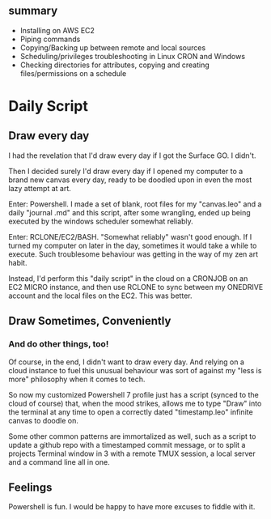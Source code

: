 ## summary

- Installing on AWS EC2 
- Piping commands 
- Copying/Backing up between remote and local sources
- Scheduling/privileges troubleshooting in Linux CRON and Windows 
- Checking directories for attributes, copying and creating files/permissions on a schedule

# Daily Script

## Draw every day

I had the revelation that I'd draw every day if I got the Surface GO. I didn't. 

Then I decided surely I'd draw every day if I opened my computer to a brand new canvas every day, ready to be doodled upon in even the most lazy attempt at art. 

Enter: Powershell. I made a set of blank, root files for my "canvas.leo" and a daily "journal .md" and this script, after some wrangling, ended up being executed by the windows scheduler somewhat reliably. 

Enter: RCLONE/EC2/BASH. "Somewhat reliably" wasn't good enough. If I turned my computer on later in the day, sometimes it would take a while to execute. Such troublesome behaviour was getting in the way of my zen art habit. 

Instead, I'd perform this "daily script" in the cloud on a CRONJOB on an EC2 MICRO instance, and then use RCLONE to sync between my ONEDRIVE account and the local files on the EC2. This was better. 

## Draw Sometimes, Conveniently

### And do other things, too!

Of course, in the end, I didn't want to draw every day. And relying on a cloud instance to fuel this unusual behaviour was sort of against my "less is more" philosophy when it comes to tech. 

So now my customized Powershell 7 profile just has a script (synced to the cloud of course) that, when the mood strikes, allows me to type "Draw" into the terminal at any time to open a correctly dated "timestamp.leo" infinite canvas to doodle on. 

Some other common patterns are immortalized as well, such as a script to update a github repo with a timestamped commit message, or to split a projects Terminal window in 3 with a remote TMUX session, a local server and a command line all in one. 

## Feelings

Powershell is fun. I would be happy to have more excuses to fiddle with it. 